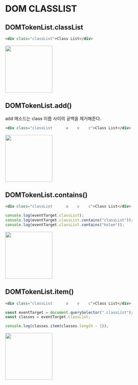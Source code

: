 # DOM CLASSLIST

## DOMTokenList.classList

```html
<div class="classList">Class List</div>
```

<img src="https://user-images.githubusercontent.com/22424891/127731956-87f85cb7-4ccf-454d-b3c5-521480bc7cac.png" height="150px" />

## DOMTokenList.add()

add 메소드는 class 이름 사이의 공백을 제거해준다.

```html
<div class="classList      a    v    c">Class List</div>
```

<img src="https://user-images.githubusercontent.com/22424891/127731990-1aeb6d03-d5da-4e38-9d31-3e29dbdd288e.png" height="150px" />

## DOMTokenList.contains()

```html
<div class="classList      a    v    c">Class List</div>
```

```js
console.log(eventTarget.classList);
console.log(eventTarget.classList.contains("classList"));
console.log(eventTarget.classList.contains("holee"));
```

<img src="https://user-images.githubusercontent.com/22424891/127732079-65b7a5dd-bef3-4ff3-aaac-6104e2535d54.png" height="150px" />

## DOMTokenList.item()

```html
<div class="classList      a    v    c">Class List</div>
```

```js
const eventTarget = document.querySelector(".classList");
const classes = eventTarget.classList;

console.log(classes.item(classes.length - 1));
```

<img src="https://user-images.githubusercontent.com/22424891/127732249-0a61da17-3085-4641-a60d-2e30ffc47ddb.png" height="150px" />

